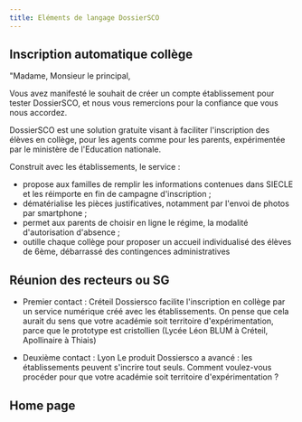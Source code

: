 ```yaml
---
title: Eléments de langage DossierSCO
---
```


## Inscription automatique collège

"Madame, Monsieur le principal,

Vous avez manifesté le souhait de créer un compte établissement pour tester DossierSCO, et nous vous remercions pour la confiance que vous nous accordez.

DossierSCO est une solution gratuite visant à faciliter l'inscription des élèves en collège, pour les agents comme pour les parents, expérimentée par le ministère de l'Education nationale.

Construit avec les établissements, le service :
- propose aux familles de remplir les informations contenues dans SIECLE et les réimporte en fin de campagne d'inscription ;
- dématérialise les pièces justificatives, notamment par l'envoi de photos par smartphone ;
- permet aux parents de choisir en ligne le régime, la modalité d'autorisation d'absence ;
- outille chaque collège pour proposer un accueil individualisé des élèves de 6ème, débarrassé des contingences administratives

## Réunion des recteurs ou SG
- Premier contact : Créteil
Dossiersco facilite l'inscription en collège par un service numérique créé avec les établissements.
On pense que cela aurait du sens que votre académie soit territoire d'expérimentation, parce que le prototype est cristollien (Lycée Léon BLUM à Créteil, Apollinaire à Thiais)

- Deuxième contact : Lyon
Le produit Dossiersco a avancé : les établissements peuvent s'incrire tout seuls.
Comment voulez-vous procéder pour que votre académie soit territoire d'expérimentation ?

## Home page


